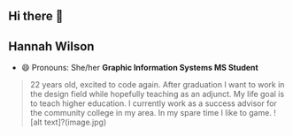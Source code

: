 ## Hi there 👋
## Hannah Wilson
- 😄 Pronouns: She/her
**Graphic Information Systems MS Student**
> 22 years old, excited to code again. After graduation I want to work in the design field while hopefully teaching as an adjunct. My life goal is to teach higher education. I currently work as a success advisor for the community college in my area. In my spare time I like to game. 
! [alt text]?(image.jpg)
<!--
**Hannwilson/Hannwilson** is a ✨ _special_ ✨ repository because its `README.md` (this file) appears on your GitHub profile.

Here are some ideas to get you started:

- 🌱 I’m currently learning ...
- 😄 Pronouns: She/her
## Hannah Wilson 
**Graphic Information Systems MS Student**
> 22 years old, excited to code again. After graduation I want to work in the design field while hopefully teaching as an adjunct. My life goal is to teach higher education. I currently work as a success advisor for the community college in my area. In my spare time I like to game. 
! [alt text] (readme-image.jpg)
-->
